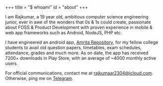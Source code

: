+++
title = "$ whoami"
id = "about"
+++

I am Rajkumar, a 19 year old, ambitious computer science engineering junior, 
ever in awe of the wonders that 0s & 1s could create, passionate about FOSS & Product Development with proven experience
in mobile & web app frameworks such as Android, NodeJS, PHP etc.

I have engineered an android app, [Amrita Repository](http://bit.ly/amritarepo), for my fellow college students to avail old question papers, 
timetables, exam schedules, attendance, grades and much more. As on date, the app has received 7200+ downloads in Play Store,
with an average of ~4000 monthly active users.

For official communications, contact me at rajkumaar2304@icloud.com.
Otherwise, ping me on [Telegram](https://t.me/rajkumaar23).
